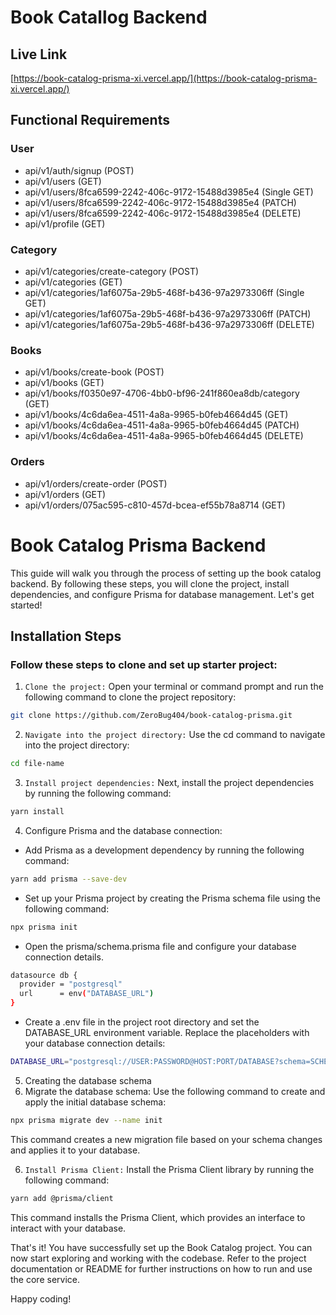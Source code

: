 # Book Catallog Backend

## Live Link
[https://book-catalog-prisma-xi.vercel.app/](https://book-catalog-prisma-xi.vercel.app/)

## Functional Requirements

### User

- api/v1/auth/signup (POST)
- api/v1/users (GET)
- api/v1/users/8fca6599-2242-406c-9172-15488d3985e4 (Single GET) 
- api/v1/users/8fca6599-2242-406c-9172-15488d3985e4 (PATCH)
- api/v1/users/8fca6599-2242-406c-9172-15488d3985e4 (DELETE) 
- api/v1/profile (GET)

### Category

- api/v1/categories/create-category (POST)
- api/v1/categories (GET)
- api/v1/categories/1af6075a-29b5-468f-b436-97a2973306ff (Single GET) 
- api/v1/categories/1af6075a-29b5-468f-b436-97a2973306ff (PATCH)
- api/v1/categories/1af6075a-29b5-468f-b436-97a2973306ff (DELETE) 

### Books

- api/v1/books/create-book (POST)
- api/v1/books (GET)
- api/v1/books/f0350e97-4706-4bb0-bf96-241f860ea8db/category (GET)
- api/v1/books/4c6da6ea-4511-4a8a-9965-b0feb4664d45 (GET)
- api/v1/books/4c6da6ea-4511-4a8a-9965-b0feb4664d45 (PATCH)
- api/v1/books/4c6da6ea-4511-4a8a-9965-b0feb4664d45 (DELETE)

### Orders

- api/v1/orders/create-order (POST)
- api/v1/orders (GET)
- api/v1/orders/075ac595-c810-457d-bcea-ef55b78a8714 (GET)

# Book Catalog Prisma Backend

This guide will walk you through the process of setting up the book catalog backend. By following these steps, you will clone the project, install dependencies, and configure Prisma for database management. Let's get started!

## Installation Steps

### Follow these steps to clone and set up starter project:

1. `Clone the project:` Open your terminal or command prompt and run the following command to clone the project repository:

```bash
git clone https://github.com/ZeroBug404/book-catalog-prisma.git
```

2. `Navigate into the project directory:` Use the cd command to navigate into the project directory:

```bash
cd file-name
```

3. `Install project dependencies:` Next, install the project dependencies by running the following command:

```bash
yarn install
```

4. Configure Prisma and the database connection:

- Add Prisma as a development dependency by running the following command:

```bash
yarn add prisma --save-dev
```

- Set up your Prisma project by creating the Prisma schema file using the following command:

```bash
npx prisma init
```

- Open the prisma/schema.prisma file and configure your database connection details.

```bash
datasource db {
  provider = "postgresql"
  url      = env("DATABASE_URL")
}
```

- Create a .env file in the project root directory and set the DATABASE_URL environment variable. Replace the placeholders with your database connection details:

```bash
DATABASE_URL="postgresql://USER:PASSWORD@HOST:PORT/DATABASE?schema=SCHEMA"
```

5. Creating the database schema
6. Migrate the database schema: Use the following command to create and apply the initial database schema:

```bash
npx prisma migrate dev --name init
```

This command creates a new migration file based on your schema changes and applies it to your database.

6. `Install Prisma Client:` Install the Prisma Client library by running the following command:

```bash
yarn add @prisma/client
```

This command installs the Prisma Client, which provides an interface to interact with your database.

That's it! You have successfully set up the Book Catalog project. You can now start exploring and working with the codebase. Refer to the project documentation or README for further instructions on how to run and use the core service.

Happy coding!
